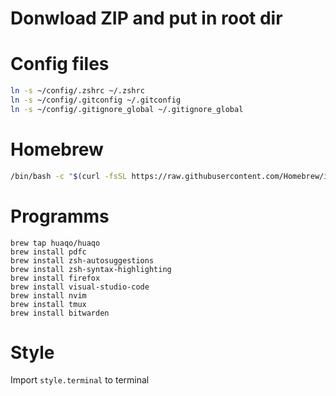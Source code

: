 # Donwload ZIP and put in root dir

# Config files

```bash
ln -s ~/config/.zshrc ~/.zshrc
ln -s ~/config/.gitconfig ~/.gitconfig
ln -s ~/config/.gitignore_global ~/.gitignore_global
```

# Homebrew

```bash
/bin/bash -c "$(curl -fsSL https://raw.githubusercontent.com/Homebrew/install/HEAD/install.sh)"
```

# Programms

```
brew tap huaqo/huaqo
brew install pdfc
brew install zsh-autosuggestions
brew install zsh-syntax-highlighting
brew install firefox
brew install visual-studio-code
brew install nvim
brew install tmux
brew install bitwarden
```

# Style

Import `style.terminal` to terminal
